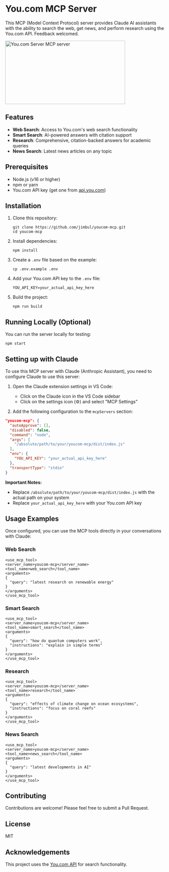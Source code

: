 # You.com MCP Server

This MCP (Model Context Protocol) server provides Claude AI assistants with the ability to search the web, get news, and perform research using the You.com API. Feedback welcomed.

<a href="https://glama.ai/mcp/servers/@jimbul/youdotcom_MCP">
  <img width="380" height="200" src="https://glama.ai/mcp/servers/@jimbul/youdotcom_MCP/badge" alt="You.com Server MCP server" />
</a>

## Features

- **Web Search**: Access to You.com's web search functionality
- **Smart Search**: AI-powered answers with citation support
- **Research**: Comprehensive, citation-backed answers for academic queries
- **News Search**: Latest news articles on any topic

## Prerequisites

- Node.js (v16 or higher)
- npm or yarn
- You.com API key (get one from [api.you.com](https://api.you.com))

## Installation

1. Clone this repository:
   ```
   git clone https://github.com/jimbul/youcom-mcp.git
   cd youcom-mcp
   ```

2. Install dependencies:
   ```
   npm install
   ```

3. Create a `.env` file based on the example:
   ```
   cp .env.example .env
   ```

4. Add your You.com API key to the `.env` file:
   ```
   YOU_API_KEY=your_actual_api_key_here
   ```

5. Build the project:
   ```
   npm run build
   ```

## Running Locally (Optional)

You can run the server locally for testing:

```
npm start
```

## Setting up with Claude

To use this MCP server with Claude (Anthropic Assistant), you need to configure Claude to use this server:

1. Open the Claude extension settings in VS Code:
   - Click on the Claude icon in the VS Code sidebar
   - Click on the settings icon (⚙️) and select "MCP Settings"

2. Add the following configuration to the `mcpServers` section:

```json
"youcom-mcp": {
  "autoApprove": [],
  "disabled": false,
  "command": "node",
  "args": [
    "/absolute/path/to/your/youcom-mcp/dist/index.js"
  ],
  "env": {
    "YOU_API_KEY": "your_actual_api_key_here"
  },
  "transportType": "stdio"
}
```

**Important Notes:**
- Replace `/absolute/path/to/your/youcom-mcp/dist/index.js` with the actual path on your system
- Replace `your_actual_api_key_here` with your You.com API key

## Usage Examples

Once configured, you can use the MCP tools directly in your conversations with Claude:

### Web Search

```
<use_mcp_tool>
<server_name>youcom-mcp</server_name>
<tool_name>web_search</tool_name>
<arguments>
{
  "query": "latest research on renewable energy"
}
</arguments>
</use_mcp_tool>
```

### Smart Search

```
<use_mcp_tool>
<server_name>youcom-mcp</server_name>
<tool_name>smart_search</tool_name>
<arguments>
{
  "query": "how do quantum computers work",
  "instructions": "explain in simple terms"
}
</arguments>
</use_mcp_tool>
```

### Research

```
<use_mcp_tool>
<server_name>youcom-mcp</server_name>
<tool_name>research</tool_name>
<arguments>
{
  "query": "effects of climate change on ocean ecosystems",
  "instructions": "focus on coral reefs"
}
</arguments>
</use_mcp_tool>
```

### News Search

```
<use_mcp_tool>
<server_name>youcom-mcp</server_name>
<tool_name>news_search</tool_name>
<arguments>
{
  "query": "latest developments in AI"
}
</arguments>
</use_mcp_tool>
```

## Contributing

Contributions are welcome! Please feel free to submit a Pull Request.

## License

MIT

## Acknowledgements

This project uses the [You.com API](https://api.you.com) for search functionality.